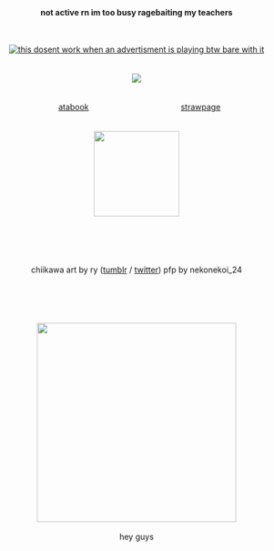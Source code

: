 
<div align="center">
<strong>not active rn im too busy ragebaiting my teachers</strong>
</div>
<br>
<br>
<div align="center">

[![this dosent work when an advertisment is playing btw bare with it](https://spotify-github-profile.kittinanx.com/api/view?uid=31hh5vkgse47murck3tfyuwtazge&cover_image=true&theme=natemoo-re&show_offline=true&background_color=4b4949&interchange=false&bar_color=2a40ea&bar_color_cover=false)](https://spotify-github-profile.kittinanx.com/api/view?uid=31hh5vkgse47murck3tfyuwtazge&redirect=true)
<br>
<br>
<br>
![](https://files.catbox.moe/g9pez5.png)
<br>
<br>
<br>
⠀⠀[atabook](https://bluezooka.atabook.org) ⠀⠀⠀⠀⠀⠀⠀⠀⠀⠀⠀⠀⠀⠀⠀  [strawpage](https://bluezooka.straw.page)⠀
<br>
<br>
<br>
<img src="https://files.catbox.moe/gehc4n.png" height="150">
<br>
<br>
<br>
<br>  
<br>
chiikawa art by ry ([tumblr](https://www.tumblr.com/krinklefry87) / [twitter](https://x.com/krinklefry89))
pfp by nekonekoi_24
<br>
<br>
<br>
<br>
<br>
<br> 
<img src="https://files.catbox.moe/38d42v.jpg" height="350">
<br>
<br>
hey guys 

</div>
